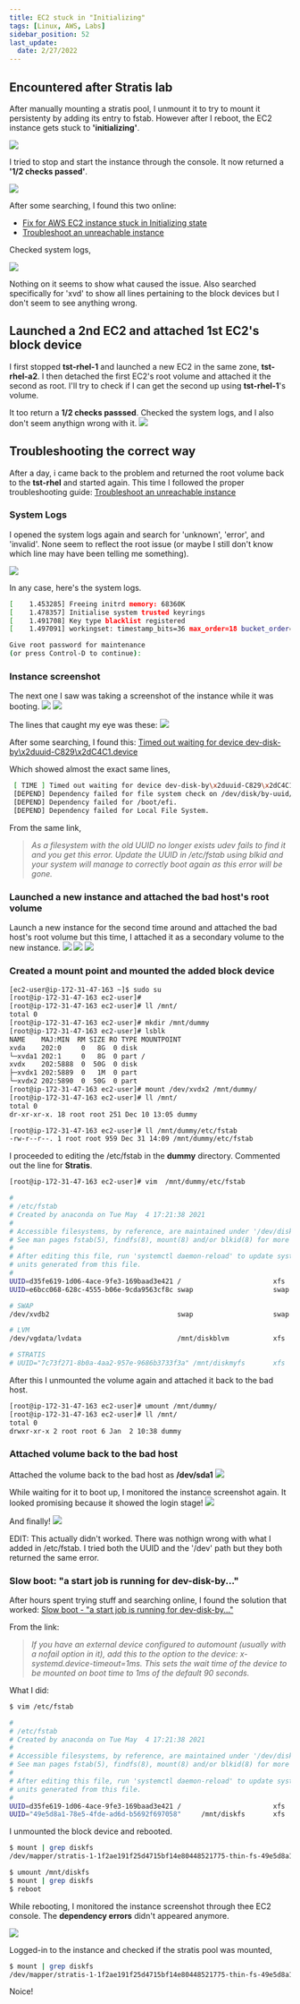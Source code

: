 ```yaml
---
title: EC2 stuck in "Initializing"
tags: [Linux, AWS, Labs]
sidebar_position: 52
last_update:
  date: 2/27/2022
---
```



## Encountered after Stratis lab 

After manually mounting a stratis pool, I unmount it to try to mount it persistenty by adding its entry to fstab. However after I reboot, the EC2 instance gets stuck to **'initializing'**.

![](/img/docs/sv-ec2-stuck-init.png)

I tried to stop and start the instance through the console. It now returned a **'1/2 checks passed'**. 

![](/img/docs/sv-1-2-checkspassed.png)

After some searching, I found this two online:

- [Fix for AWS EC2 instance stuck in Initializing state](https://aodba.com/fix-aws-ec2-instance-stuck-initializing-state/)
- [Troubleshoot an unreachable instance](https://docs.aws.amazon.com/AWSEC2/latest/UserGuide/instance-console.html)

Checked system logs,

![](/img/docs/sv-sys-logs-1.png)

Nothing on it seems to show what caused the issue. Also searched specifically for 'xvd' to show all lines pertaining to the block devices but I don't seem to see anything wrong.

## Launched a 2nd EC2 and attached 1st EC2's block device 

I first stopped **tst-rhel-1** and launched a new EC2 in the same zone, **tst-rhel-a2**. I then detached the first EC2's root volume and attached it the second as root. I'll try to check if I can get the second up using **tst-rhel-1**'s volume.

It too return a **1/2 checks passsed**. Checked the system logs, and I also don't seem anythign wrong with it.
![](/img/docs/sv-ec2-stuck.png)


## Troubleshooting the correct way

After a day, i came back to the problem and returned the root volume back to the **tst-rhel** and started again. This time I followed the proper troubleshooting guide: [Troubleshoot an unreachable instance](https://docs.aws.amazon.com/AWSEC2/latest/UserGuide/instance-console.html#instance-console-screenshot)

### System Logs

I opened the system logs again and search for 'unknown', 'error', and 'invalid'. None seem to reflect the root issue (or maybe I still don't know which line may have been telling me something).

![](/img/docs/ec2-syslogs-2.png)

In any case, here's the system logs.

```bash
[    1.453285] Freeing initrd memory: 68360K
[    1.478357] Initialise system trusted keyrings
[    1.491708] Key type blacklist registered
[    1.497091] workingset: timestamp_bits=36 max_order=18 bucket_order=0

Give root password for maintenance
(or press Control-D to continue): 
```

### Instance screenshot

The next one I saw was taking a screenshot of the instance while it was booting.
![](/img/docs/sv-ec2-syslogs-3.png)
![](/img/docs/sv-ec2-screenshot.png)

The lines that caught my eye was these:
![](/img/docs/sv-ec2-ss.png)

After some searching, I found this: [Timed out waiting for device dev-disk-by\x2duuid-C829\x2dC4C1.device](https://unix.stackexchange.com/questions/471716/timed-out-waiting-for-device-dev-disk-by-x2duuid-c829-x2dc4c1-device)

Which showed almost the exact same lines,
```bash
 [ TIME ] Timed out waiting for device dev-disk-by\x2duuid-C829\x2dC4C1.device.
 [DEPEND] Dependency failed for file system check on /dev/disk/by-uuid/C829-C4C1.
 [DEPEND] Dependency failed for /boot/efi.
 [DEPEND] Dependency failed for Local File System.
```

From the same link,

> *As a filesystem with the old UUID no longer exists udev fails to find it and you get this error. Update the UUID in /etc/fstab using blkid and your system will manage to correctly boot again as this error will be gone.*

### Launched a new instance and attached the bad host's root volume
Launch a new instance for the second time around and attached the bad host's root volume but this time, I attached it as a secondary volume to the new instance.
![](/img/docs/sv-ec2-ss-2.png)
![](/img/docs/sv-ec2-ss-3.png)
![](/img/docs/sv-ec2-ss-4.png)

### Created a mount point and mounted the added block device

```bash
[ec2-user@ip-172-31-47-163 ~]$ sudo su
[root@ip-172-31-47-163 ec2-user]#
[root@ip-172-31-47-163 ec2-user]# ll /mnt/
total 0
[root@ip-172-31-47-163 ec2-user]# mkdir /mnt/dummy
[root@ip-172-31-47-163 ec2-user]# lsblk
NAME    MAJ:MIN  RM SIZE RO TYPE MOUNTPOINT
xvda    202:0     0   8G  0 disk
└─xvda1 202:1     0   8G  0 part /
xvdx    202:5888  0  50G  0 disk
├─xvdx1 202:5889  0   1M  0 part
└─xvdx2 202:5890  0  50G  0 part
[root@ip-172-31-47-163 ec2-user]# mount /dev/xvdx2 /mnt/dummy/
[root@ip-172-31-47-163 ec2-user]# ll /mnt/
total 0
dr-xr-xr-x. 18 root root 251 Dec 10 13:05 dummy

[root@ip-172-31-47-163 ec2-user]# ll /mnt/dummy/etc/fstab
-rw-r--r--. 1 root root 959 Dec 31 14:09 /mnt/dummy/etc/fstab

```

I proceeded to editing the /etc/fstab in the **dummy** directory.
Commented out the line for **Stratis**.

```bash
[root@ip-172-31-47-163 ec2-user]# vim  /mnt/dummy/etc/fstab

#
# /etc/fstab
# Created by anaconda on Tue May  4 17:21:38 2021
#
# Accessible filesystems, by reference, are maintained under '/dev/disk/'.
# See man pages fstab(5), findfs(8), mount(8) and/or blkid(8) for more info.
#
# After editing this file, run 'systemctl daemon-reload' to update systemd
# units generated from this file.
#
UUID=d35fe619-1d06-4ace-9fe3-169baad3e421 /                       xfs     defaults        0 0
UUID=e6bcc068-628c-4555-b06e-9cda9563cf8c swap                    swap    defaults        0 0

# SWAP
/dev/xvdb2                                swap                    swap    defaults        0 0

# LVM
/dev/vgdata/lvdata                        /mnt/diskblvm           xfs     defaults        0 0

# STRATIS
# UUID="7c73f271-8b0a-4aa2-957e-9686b3733f3a" /mnt/diskmyfs       xfs     defaults        0 0
```

After this I unmounted the volume again and attached it back to the bad host.

```bash
[root@ip-172-31-47-163 ec2-user]# umount /mnt/dummy/
[root@ip-172-31-47-163 ec2-user]# ll /mnt/
total 0
drwxr-xr-x 2 root root 6 Jan  2 10:38 dummy
```

### Attached volume back to the bad host

Attached the volume back to the bad host as **/dev/sda1**
![](/img/docs/sv-ec2-ss5.png)

While waiting for it to boot up, I monitored the instance screenshot again.
It looked promising because it showed the login stage!
![](/img/docs/sv-ec2-ss6.png)

And finally!
![](/img/docs/sv-ec2-ss7.png)

EDIT: This actually didn't worked. There was nothign wrong with what I added in /etc/fstab. I tried both the UUID and the '/dev' path but they both returned the same error.

### Slow boot: "a start job is running for dev-disk-by..."

After hours spent trying stuff and searching online, I found the solution that worked: [Slow boot - "a start job is running for dev-disk-by..."](https://askubuntu.com/questions/711016/slow-boot-a-start-job-is-running-for-dev-disk-by)

From the link:

> *If you have an external device configured to automount (usually with a nofail option in it), add this to the option to the device: x-systemd.device-timeout=1ms. This sets the wait time of the device to be mounted on boot time to 1ms of the default 90 seconds.*

What I did:
```bash
$ vim /etc/fstab

#
# /etc/fstab
# Created by anaconda on Tue May  4 17:21:38 2021
#
# Accessible filesystems, by reference, are maintained under '/dev/disk/'.
# See man pages fstab(5), findfs(8), mount(8) and/or blkid(8) for more info.
#
# After editing this file, run 'systemctl daemon-reload' to update systemd
# units generated from this file.
#
UUID=d35fe619-1d06-4ace-9fe3-169baad3e421 /                       xfs     defaults        0 0
UUID="49e5d8a1-78e5-4fde-ad6d-b5692f697058"     /mnt/diskfs       xfs     nofail,x-systemd.device-timeout=1ms 0 0
```

I unmounted the block device and rebooted.
```bash
$ mount | grep diskfs
/dev/mapper/stratis-1-1f2ae191f25d4715bf14e80448521775-thin-fs-49e5d8a178e54fdead6db5692f697058 on /mnt/diskfs type xfs (rw,relatime,seclabel,attr2,inode64,logbufs=8,logbsize=128k,sunit=256,swidth=2048,noquota)

$ umount /mnt/diskfs
$ mount | grep diskfs
$ reboot
```

While rebooting, I monitored the instance screenshot through thee EC2 console. The **dependency errors** didn't appeared anymore.

![](/img/docs/sv-ec2-ss-success.png)

Logged-in to the instance and checked if the stratis pool was mounted,
```bash
$ mount | grep diskfs
/dev/mapper/stratis-1-1f2ae191f25d4715bf14e80448521775-thin-fs-49e5d8a178e54fdead6db5692f697058 on /mnt/diskfs type xfs (rw,relatime,seclabel,attr2,inode64,logbufs=8,logbsize=128k,sunit=256,swidth=2048,noquota)
```

Noice!





